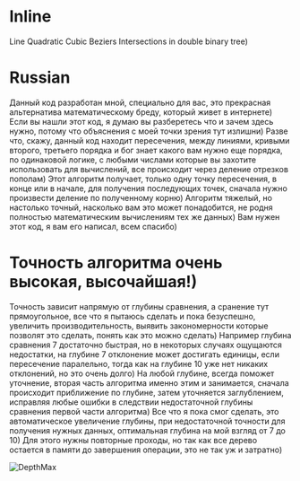 # Inline
Line Quadratic Cubic Beziers Intersections in double binary tree)

# Russian
Данный код разработан мной, специально для вас, это прекрасная альтернатива математическому бреду, который живет в интернете) Если вы нашли этот код, я думаю вы разберетесь что и зачем здесь нужно, потому что объяснения с моей точки зрения тут излишни) Разве что, скажу, данный код находит пересечения, между линиями, кривыми второго, третьего порядка и бог знает какого вам нужно еще порядка, по одинаковой логике, с любыми числами которые вы захотите использовать для вычислений, все происходит через деление отрезков пополам) Этот алгоритм получает, только одну точку пересечения, в конце или в начале, для получения последующих точек, сначала нужно произвести деление по полученному корню) Алгоритм тяжелый, но настолько точный, насколько вам это может понадобится, не родня полностью математическим вычислениям тех же данных) Вам нужен этот код, я вам его написал, всем спасибо)

# Точность алгоритма очень высокая, высочайшая!)
Точность зависит напрямую от глубины сравнения, а сранение тут прямоугольное, все что я пытаюсь сделать и пока безуспешно, увеличить производительность, выявить закономерности которые позволят это сделать, понять как это можно сделать) Например глубина сравнения 7 достаточно быстрая, но в некоторых случаях ощущаются недостатки, на глубине 7 отклонение может достигать единицы, если пересечение паралельно, тогда как на глубине 10 уже нет никаких отклонений, но это очень долго) На любой глубине, всегда поможет уточнение, вторая часть алгоритма именно этим и занимается, сначала происходит приближение по глубине, затем уточняется заглублением, исправляя любые ошибки в следствии недостаточной глубины сравнения первой части алгоритма) Все что я пока смог сделать, это автоматическое увеличение глубины, при недостаточной точности для получения нужных данных, оптимальная глубина на мой взгляд от 7 до 10) Для этого нужны повторные проходы, но так как все дерево остается в памяти до завершения операции, это не так уж и затратно)

![DepthMax](https://user-images.githubusercontent.com/68204631/116735953-e93c6e00-a9f7-11eb-9f6e-2f4f9c9b3d55.png)
